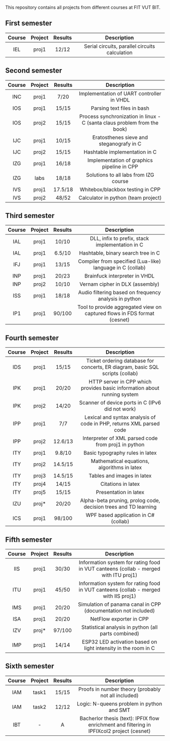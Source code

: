 This repository contains all projects from different courses at FIT VUT BIT.

## First semester

| **Course** | **Project** | **Results** |                 **Description**                |
|:----------:|:-----------:|:-----------:|:----------------------------------------------:|
|     IEL    |    proj1    |    12/12    | Serial circuits, parallel circuits calculation |

## Second semester

| **Course** | **Project** | **Results** |                              **Description**                             |
|:----------:|:-----------:|:-----------:|:------------------------------------------------------------------------:|
|     INC    |    proj1    |     7/20    |                 Implementation of UART controller in VHDL                |
|     IOS    |    proj1    |    15/15    |                        Parsing text files in bash                        |
|     IOS    |    proj2    |    15/15    | Process synchronization in linux - C (santa claus problem from the book) |
|     IJC    |    proj1    |    10/15    |                 Eratosthenes sieve and steganografy in C                 |
|     IJC    |    proj2    |    15/15    |                       Hashtable implementation in C                      |
|     IZG    |    proj1    |    16/18    |                Implementation of graphics pipeline in CPP                |
|     IZG    |     labs    |    18/18    |                   Solutions to all labs from IZG course                  |
|     IVS    |    proj1    |   17.5/18   |                     Whitebox/blackbox testing in CPP                     |
|     IVS    |    proj2    |    48/52    |                    Calculator in python (team project)                   |

## Third semester

| **Course** | **Project** | **Results** |                              **Description**                             |
|:----------:|:-----------:|:-----------:|:------------------------------------------------------------------------:|
|     IAL    |    proj1    |    10/10    |              DLL, infix to prefix, stack implementation in C             |
|     IAL    |    proj1    |    6.5/10   |                    Hashtable, binary search tree in C                    |
|     IFJ    |    proj1    |    13/15    |         Compiler from specified (Lua-like) language in C (collab)        |
|     INP    |    proj1    |    20/23    |                       Brainfuck interpreter in VHDL                      |
|     INP    |    proj2    |    10/10    |                      Vernam cipher in DLX (assembly)                     |
|     ISS    |    proj1    |    18/18    |           Audio filtering based on frequency analysis in python          |
|     IP1    |    proj1    |    90/100   | Tool to provide aggregated view on captured flows in FDS format (cesnet) |

## Fourth semester

| **Course** | **Project** | **Results** |                                **Description**                                |
|:----------:|:-----------:|:-----------:|:-----------------------------------------------------------------------------:|
|     IDS    |    proj1    |    15/15    | Ticket ordering database for concerts, ER diagram, basic SQL scripts (collab) |
|     IPK    |    proj1    |    20/20    |    HTTP server in CPP which provides basic information about running system   |
|     IPK    |    proj2    |    14/20    |                Scanner of device ports in C (IPv6 did not work)               |
|     IPP    |    proj1    |     7/7     |      Lexical and syntax analysis of code in PHP, returns XML parsed code      |
|     IPP    |    proj2    |   12.6/13   |              Interpreter of XML parsed code from proj1 in python              |
|     ITY    |    proj1    |    9.8/10   |                        Basic typography rules in latex                        |
|     ITY    |    proj2    |   14.5/15   |                  Mathematical equations, algorithms in latex                  |
|     ITY    |    proj3    |   14.5/15   |                           Tables and images in latex                          |
|     ITY    |    proj4    |    14/15    |                               Citations in latex                              |
|     ITY    |    proj5    |    15/15    |                             Presentation in latex                             |
|     IZU    |    proj*    |    20/20    |        Alpha-beta pruning, prolog code, decision trees and TD learning        |
|     ICS    |    proj1    |    98/100   |                      WPF based application in C# (collab)                     |

## Fifth semester

| **Course** | **Project** | **Results** |                                   **Description**                                   |
|:----------:|:-----------:|:-----------:|:-----------------------------------------------------------------------------------:|
|     IIS    |    proj1    |    30/30    | Information system for rating food in VUT canteens (collab - merged with ITU proj1) |
|     ITU    |    proj1    |    45/50    | Information system for rating food in VUT canteens (collab - merged with IIS proj1) |
|     IMS    |    proj1    |    20/20    |            Simulation of panama canal in CPP (documentation not included)           |
|     ISA    |    proj1    |    20/20    |                               NetFlow exporter in CPP                               |
|     IZV    |    proj*    |    97/100   |                 Statistical analysis in python (all parts combined)                 |
|     IMP    |    proj1    |    14/14    |            ESP32 LED activation based on light intensity in the room in C           |

## Sixth semester

| **Course** | **Project** | **Results** |                                       **Description**                                      |
|:----------:|:-----------:|:-----------:|:------------------------------------------------------------------------------------------:|
|     IAM    |    task1    |    15/15    |                     Proofs in number theory (probably not all included)                    |
|     IAM    |    task2    |    12/12    |                          Logic: N-queens problem in python and SMT                         |
|     IBT    |      -      |      A      | Bacherlor thesis (text): IPFIX flow enrichment and filtering in IPFIXcol2 project (cesnet) |